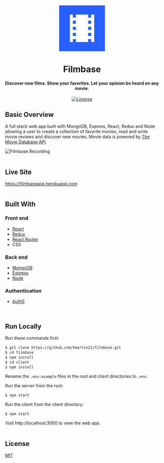 <p align="center"><img src="/client/src/images/logo.png" title="Filmbase logo" alt="Filmbase logo" height="150px" width="150px"></p>
                                                                                                                                
<h1 align="center">Filmbase</h1> 

<h4 align="center">Discover new films. Show your favorites. Let your opinion be heard on any movie.</h4>

<div align="center">
  <a href="http://badges.mit-license.org">
    <img src="http://img.shields.io/:license-mit-blue.svg?style=flat-square"
      alt="License" />
  </a>
</div>

## Basic Overview
A full stack web app built with MongoDB, Express, React, Redux and Node allowing a user to create a collection of favorite movies, read and write movie reviews and discover new movies. Movie data is powered by <a href="https://www.themoviedb.org/documentation/api">The Movie Database API</a>.

![Filmbase Recording](https://media.giphy.com/media/1hBUXvYYqvadhagtww/giphy.gif)
<br>
<br>

## Live Site
https://filmbaseapp.herokuapp.com
<br>
<br>

## Built With
### Front end
* <a href="https://reactjs.org">React</a>
* <a href="https://redux.js.org">Redux</a>
* <a href="https://github.com/ReactTraining/react-router">React Router</a>
* CSS
### Back end
* <a href="https://www.mongodb.com">MongoDB</a>
* <a href="https://expressjs.com/">Express</a>
* <a href="https://nodejs.org/en">Node</a>
### Authentication
* <a href="https://auth0.com">Auth0</a>
<br>

## Run Locally
Run these commands first:
```
$ git clone https://github.com/kmartin21/filmbase.git
$ cd filmbase
$ npm install
$ cd client
$ npm install
```
Rename the ```.env.example``` files in the root and client directories to ```.env```.

Run the server from the root:
```
$ npm start
```

Run the client from the client directory:
```
$ npm start
```

Visit http://localhost:3000 to view the web app.
<br>
<br>

## License
<a href="https://opensource.org/licenses/mit-license.php">MIT</a>
